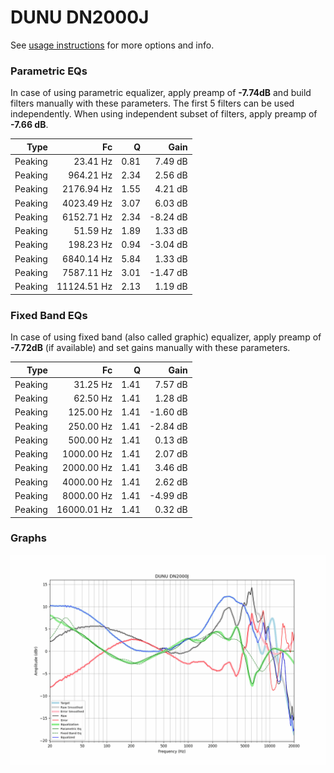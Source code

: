 # DUNU DN2000J
See [usage instructions](https://github.com/jaakkopasanen/AutoEq#usage) for more options and info.

### Parametric EQs
In case of using parametric equalizer, apply preamp of **-7.74dB** and build filters manually
with these parameters. The first 5 filters can be used independently.
When using independent subset of filters, apply preamp of **-7.66 dB**.

| Type    | Fc          |    Q | Gain     |
|--------:|------------:|-----:|---------:|
| Peaking | 23.41 Hz    | 0.81 | 7.49 dB  |
| Peaking | 964.21 Hz   | 2.34 | 2.56 dB  |
| Peaking | 2176.94 Hz  | 1.55 | 4.21 dB  |
| Peaking | 4023.49 Hz  | 3.07 | 6.03 dB  |
| Peaking | 6152.71 Hz  | 2.34 | -8.24 dB |
| Peaking | 51.59 Hz    | 1.89 | 1.33 dB  |
| Peaking | 198.23 Hz   | 0.94 | -3.04 dB |
| Peaking | 6840.14 Hz  | 5.84 | 1.33 dB  |
| Peaking | 7587.11 Hz  | 3.01 | -1.47 dB |
| Peaking | 11124.51 Hz | 2.13 | 1.19 dB  |

### Fixed Band EQs
In case of using fixed band (also called graphic) equalizer, apply preamp of **-7.72dB**
(if available) and set gains manually with these parameters.

| Type    | Fc          |    Q | Gain     |
|--------:|------------:|-----:|---------:|
| Peaking | 31.25 Hz    | 1.41 | 7.57 dB  |
| Peaking | 62.50 Hz    | 1.41 | 1.28 dB  |
| Peaking | 125.00 Hz   | 1.41 | -1.60 dB |
| Peaking | 250.00 Hz   | 1.41 | -2.84 dB |
| Peaking | 500.00 Hz   | 1.41 | 0.13 dB  |
| Peaking | 1000.00 Hz  | 1.41 | 2.07 dB  |
| Peaking | 2000.00 Hz  | 1.41 | 3.46 dB  |
| Peaking | 4000.00 Hz  | 1.41 | 2.62 dB  |
| Peaking | 8000.00 Hz  | 1.41 | -4.99 dB |
| Peaking | 16000.01 Hz | 1.41 | 0.32 dB  |

### Graphs
![](./DUNU%20DN2000J.png)